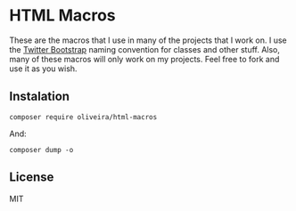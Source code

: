 # HTML Macros

These are the macros that I use in many of the projects that I work on. 
I use the [Twitter Bootstrap](http://getbootstrap.com) naming convention for classes and other stuff. Also, many of these macros will only work on my projects. 
Feel free to fork and use it as you wish.

## Instalation
```
composer require oliveira/html-macros
```
And:
```
composer dump -o
```

## License
MIT
